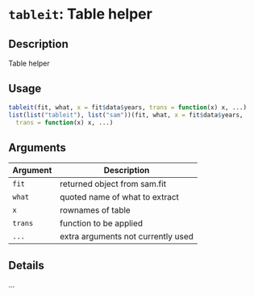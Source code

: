 # `tableit`: Table helper

## Description


 Table helper


## Usage

```r
tableit(fit, what, x = fit$data$years, trans = function(x) x, ...)
list(list("tableit"), list("sam"))(fit, what, x = fit$data$years,
  trans = function(x) x, ...)
```


## Arguments

Argument      |Description
------------- |----------------
```fit```     |     returned object from sam.fit
```what```     |     quoted name of what to extract
```x```     |     rownames of table
```trans```     |     function to be applied
```...```     |     extra arguments not currently used

## Details


 ...


